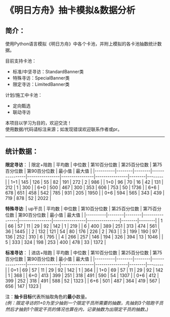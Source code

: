 # 《明日方舟》抽卡模拟&数据分析

## 简介：
使用Python语言模拟《明日方舟》中各个卡池，并附上模拟的各卡池抽数统计数据。

目前支持卡池：
 - 标准/中坚寻访：StandardBanner类
 - 特殊寻访：SpecialBanner类
 - 限定寻访：LimitedBanner类

计划/施工中卡池：
 - 定向甄选
 - 联动寻访

本项目以学习为目的，欢迎交流！<br>使用数据/代码请标注来源；如发现错误欢迎联系作者或pr。

---

## 统计数据：

**限定寻访**：
| 限定+陪跑 | 平均数 | 中位数 | 第10百分位数 | 第25百分位数 | 第75百分位数 | 第90百分位数 | 最小值 | 最大值 |
|----------|--------|--------|----------------|----------------|----------------|----------------|--------|--------|
| 1+1      | 145    | 126    | 55             | 82             | 191            | 272            | 2      | 986    |
| 1+0      | 96     | 70     | 16             | 42             | 131            | 212            | 1      | 300    |
| 6+0      | 500    | 467    | 300            | 353            | 606            | 753            | 50     | 1736   |
| 6+6      | 678    | 651    | 458            | 542            | 785            | 931            | 205    | 1950   |
| 0+6      | 594    | 565    | 343            | 439            | 719            | 878            | 52     | 2022   |

**特殊寻访**:
| up干员 | 平均数 | 中位数 | 第10百分位数 | 第25百分位数 | 第75百分位数 | 第90百分位数 | 最小值 | 最大值 |
|----------|--------|--------|----------------|----------------|----------------|----------------|--------|--------|
| 1        | 66     | 57     | 11             | 29             | 92             | 142            | 1      | 219    |
| 6        | 400    | 389    | 251            | 313            | 474            | 561            | 36     | 1445   |
| 2        | 132    | 121    | 54             | 80             | 176            | 226            | 2      | 763    |
| 3        | 199    | 190    | 97             | 136            | 252            | 310            | 6      | 795    |
| 4        | 266    | 257    | 146            | 194            | 326            | 394            | 13     | 1046   |
| 5        | 333    | 324    | 198            | 253            | 400            | 478            | 33     | 1372   |

**标准寻访**：
| 进店+陪跑 | 平均数 | 中位数 | 第10百分位数 | 第25百分位数 | 第75百分位数 | 第90百分位数 | 最小值 | 最大值 |
|----------|--------|--------|----------------|----------------|----------------|----------------|--------|--------|
| 0+1      | 69     | 57     | 11             | 29             | 92             | 142            | 1      | 364    |
| 1+0      | 69     | 57     | 11             | 29             | 92             | 142            | 1      | 368    |
| 6+0      | 413    | 399    | 251            | 318            | 491            | 590            | 54     | 1307   |
| 0+6      | 412    | 399    | 252            | 318            | 491            | 588            | 52     | 1323   |
| 6+6      | 501    | 487    | 364            | 419            | 567            | 656            | 147    | 1323   |

注：**抽卡目标**代表所抽取角色的**最小**数量。<br>
*(例：限定寻访的1+0为至少抽到一个限定干员所需要的抽数，先抽到3个陪跑干员然后才抽到1个限定干员的情况也算在内，记录抽数为出限定干员的抽数。)*
